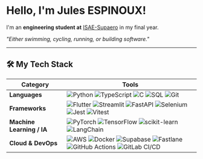 # Hello, I'm Jules ESPINOUX!

I'm an **engineering student at** [ISAE-Supaero](https://www.isae-supaero.fr/) in my final year.

*"Either swimming, cycling, running, or building software."* 

---

## 🛠️ My Tech Stack

| **Category**        | **Tools**                                                                                                                                                                                                                           |
| --------------------- | ------------------------------------------------------------------------------------------------------------------------------------------------------------------------------------------------------------------------------------------------------------------------------------------------------- |
| **Languages**         | ![Python](https://img.shields.io/badge/Python-3776AB?style=flat&logo=python&logoColor=white) ![TypeScript](https://img.shields.io/badge/TypeScript-007ACC?style=flat&logo=typescript&logoColor=white) ![C](https://img.shields.io/badge/C-A8B9CC?style=flat&logo=c&logoColor=white) ![SQL](https://img.shields.io/badge/SQL-4479A1?style=flat&logo=postgresql&logoColor=white) ![Git](https://img.shields.io/badge/Git-F05033?style=flat&logo=git&logoColor=white) |
| **Frameworks**        | ![Flutter](https://img.shields.io/badge/Flutter-02569B?style=flat&logo=flutter&logoColor=white) ![Streamlit](https://img.shields.io/badge/Streamlit-FF4B4B?style=flat&logo=streamlit&logoColor=white) ![FastAPI](https://img.shields.io/badge/FastAPI-009688?style=flat&logo=fastapi&logoColor=white) ![Selenium](https://img.shields.io/badge/Selenium-43B02A?style=flat&logo=selenium&logoColor=white) ![Jest](https://img.shields.io/badge/Jest-C21325?style=flat&logo=jest&logoColor=white) ![Vitest](https://img.shields.io/badge/Vitest-6E9F18?style=flat&logo=vitest&logoColor=white) |
| **Machine Learning / IA** | ![PyTorch](https://img.shields.io/badge/PyTorch-EE4C2C?style=flat&logo=pytorch&logoColor=white) ![TensorFlow](https://img.shields.io/badge/TensorFlow-FF6F00?style=flat&logo=tensorflow&logoColor=white) ![scikit-learn](https://img.shields.io/badge/scikit--learn-F7931E?style=flat&logo=scikit-learn&logoColor=white) ![LangChain](https://img.shields.io/badge/LangChain-1C3C3C?style=flat&logo=chainlink&logoColor=white) |
| **Cloud & DevOps**    | ![AWS](https://img.shields.io/badge/AWS-232F3E?style=flat&logo=amazonaws&logoColor=white) ![Docker](https://img.shields.io/badge/Docker-2496ED?style=flat&logo=docker&logoColor=white) ![Supabase](https://img.shields.io/badge/Supabase-3ECF8E?style=flat&logo=supabase&logoColor=white) ![Fastlane](https://img.shields.io/badge/Fastlane-00F200?style=flat&logo=fastlane&logoColor=white) ![GitHub Actions](https://img.shields.io/badge/GitHub%20Actions-2088FF?style=flat&logo=githubactions&logoColor=white) ![GitLab CI/CD](https://img.shields.io/badge/GitLab%20CI%2FCD-FC6D26?style=flat&logo=gitlab&logoColor=white) |


